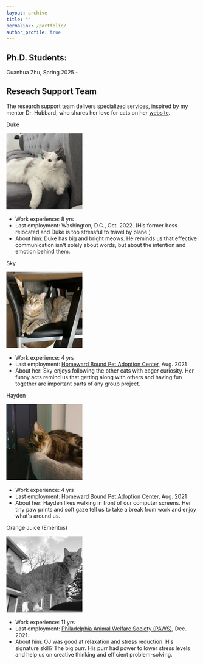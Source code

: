 ```yaml
---
layout: archive
title: ""
permalink: /portfolio/
author_profile: true
---
```


## Ph.D. Students:
Guanhua Zhu, Spring 2025 -


## Reseach Support Team
The research support team delivers specialized services, inspired by my mentor Dr. Hubbard, who shares her love for cats on her [website](https://www.med.upenn.edu/ehr-stats/study-team.html).

Duke 

<img src='/images/Image_dudud.jpg'
    width="200" 
  height="200" ><br>
  
* Work experience: 8 yrs 
* Last employment: Washington, D.C., Oct. 2022. (His former boss relocated and Duke is too stressful to travel by plane.)
* About him: Duke has big and bright meows. He reminds us that effective communication isn't solely about words, but about the intention and emotion behind them.


Sky

<img src='/images/Image_hui.jpg'
    width="200" 
  height="200" ><br>
  
* Work experience: 4 yrs 
* Last employment: [Homeward Bound Pet Adoption Center](https://www.homewardboundnj.org/), Aug. 2021
* About her: Sky enjoys following the other cats with eager curiosity. Her funny acts remind us that getting along with others and having fun together are important parts of any group project.

Hayden

<img src='/images/Image_ruan.jpg'
    width="200" 
  height="200" ><br>

* Work experience: 4 yrs 
* Last employment: [Homeward Bound Pet Adoption Center](https://www.homewardboundnj.org/), Aug. 2021
* About her: Hayden likes walking in front of our computer screens. Her tiny paw prints and soft gaze tell us to take a break from work and enjoy what's around us.

Orange Juice (Emeritus)

<img src='/images/gray_image.png'
  width="200" 
  height="200" > <br>

* Work experience: 11 yrs 
* Last employment: [Philadelphia Animal Welfare Society (PAWS)](https://phillypaws.org/), Dec. 2021.
* About him: OJ was good at relaxation and stress reduction. His signature skill? The big purr. His purr had power to lower stress levels and help us on creative thinking and efficient problem-solving.
